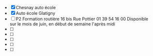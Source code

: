 - [x] Chesnay auto école
- [x] Auto école Glatigny
- [ ] P2 Formation routière 16 bis Rue Pottier 01 39 54 16 00
Disponible sur le mois de juin, en début de semaine l'après midi
- [ ] 
- [ ] 
- [ ] 
- [ ] 
- [ ] 
